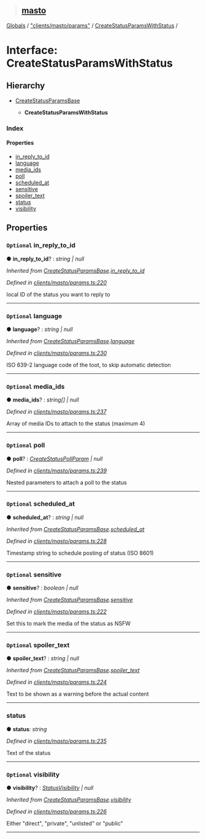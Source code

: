 > ## [masto](../README.md)

[Globals](../globals.md) / ["clients/masto/params"](../modules/_clients_masto_params_.md) / [CreateStatusParamsWithStatus](_clients_masto_params_.createstatusparamswithstatus.md) /

# Interface: CreateStatusParamsWithStatus

## Hierarchy

* [CreateStatusParamsBase](_clients_masto_params_.createstatusparamsbase.md)

  * **CreateStatusParamsWithStatus**

### Index

#### Properties

* [in_reply_to_id](_clients_masto_params_.createstatusparamswithstatus.md#optional-in_reply_to_id)
* [language](_clients_masto_params_.createstatusparamswithstatus.md#optional-language)
* [media_ids](_clients_masto_params_.createstatusparamswithstatus.md#optional-media_ids)
* [poll](_clients_masto_params_.createstatusparamswithstatus.md#optional-poll)
* [scheduled_at](_clients_masto_params_.createstatusparamswithstatus.md#optional-scheduled_at)
* [sensitive](_clients_masto_params_.createstatusparamswithstatus.md#optional-sensitive)
* [spoiler_text](_clients_masto_params_.createstatusparamswithstatus.md#optional-spoiler_text)
* [status](_clients_masto_params_.createstatusparamswithstatus.md#status)
* [visibility](_clients_masto_params_.createstatusparamswithstatus.md#optional-visibility)

## Properties

### `Optional` in_reply_to_id

● **in_reply_to_id**? : *string | null*

*Inherited from [CreateStatusParamsBase](_clients_masto_params_.createstatusparamsbase.md).[in_reply_to_id](_clients_masto_params_.createstatusparamsbase.md#optional-in_reply_to_id)*

*Defined in [clients/masto/params.ts:220](https://github.com/neet/masto.js/blob/80b1796/src/clients/masto/params.ts#L220)*

local ID of the status you want to reply to

___

### `Optional` language

● **language**? : *string | null*

*Inherited from [CreateStatusParamsBase](_clients_masto_params_.createstatusparamsbase.md).[language](_clients_masto_params_.createstatusparamsbase.md#optional-language)*

*Defined in [clients/masto/params.ts:230](https://github.com/neet/masto.js/blob/80b1796/src/clients/masto/params.ts#L230)*

ISO 639-2 language code of the toot, to skip automatic detection

___

### `Optional` media_ids

● **media_ids**? : *string[] | null*

*Defined in [clients/masto/params.ts:237](https://github.com/neet/masto.js/blob/80b1796/src/clients/masto/params.ts#L237)*

Array of media IDs to attach to the status (maximum 4)

___

### `Optional` poll

● **poll**? : *[CreateStatusPollParam](_clients_masto_params_.createstatuspollparam.md) | null*

*Defined in [clients/masto/params.ts:239](https://github.com/neet/masto.js/blob/80b1796/src/clients/masto/params.ts#L239)*

Nested parameters to attach a poll to the status

___

### `Optional` scheduled_at

● **scheduled_at**? : *string | null*

*Inherited from [CreateStatusParamsBase](_clients_masto_params_.createstatusparamsbase.md).[scheduled_at](_clients_masto_params_.createstatusparamsbase.md#optional-scheduled_at)*

*Defined in [clients/masto/params.ts:228](https://github.com/neet/masto.js/blob/80b1796/src/clients/masto/params.ts#L228)*

Timestamp string to schedule posting of status (ISO 8601)

___

### `Optional` sensitive

● **sensitive**? : *boolean | null*

*Inherited from [CreateStatusParamsBase](_clients_masto_params_.createstatusparamsbase.md).[sensitive](_clients_masto_params_.createstatusparamsbase.md#optional-sensitive)*

*Defined in [clients/masto/params.ts:222](https://github.com/neet/masto.js/blob/80b1796/src/clients/masto/params.ts#L222)*

Set this to mark the media of the status as NSFW

___

### `Optional` spoiler_text

● **spoiler_text**? : *string | null*

*Inherited from [CreateStatusParamsBase](_clients_masto_params_.createstatusparamsbase.md).[spoiler_text](_clients_masto_params_.createstatusparamsbase.md#optional-spoiler_text)*

*Defined in [clients/masto/params.ts:224](https://github.com/neet/masto.js/blob/80b1796/src/clients/masto/params.ts#L224)*

Text to be shown as a warning before the actual content

___

###  status

● **status**: *string*

*Defined in [clients/masto/params.ts:235](https://github.com/neet/masto.js/blob/80b1796/src/clients/masto/params.ts#L235)*

Text of the status

___

### `Optional` visibility

● **visibility**? : *[StatusVisibility](../modules/_entities_status_.md#statusvisibility) | null*

*Inherited from [CreateStatusParamsBase](_clients_masto_params_.createstatusparamsbase.md).[visibility](_clients_masto_params_.createstatusparamsbase.md#optional-visibility)*

*Defined in [clients/masto/params.ts:226](https://github.com/neet/masto.js/blob/80b1796/src/clients/masto/params.ts#L226)*

Either "direct", "private", "unlisted" or "public"

___